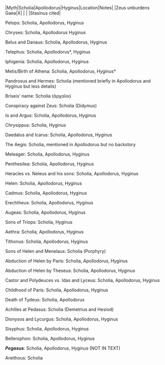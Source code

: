 |Myth|Scholia|Apollodorus|Hyginus|Location|Notes| 
|Zeus unburdens Gaea|X| | | |Stasinus cited| 

Pelops: Scholia, Apollodorus, Hyginus 

Chryses: Scholia, Apollodorus Hyginus 

Belus and Danaus: Scholia, Apollodorus, Hyginus 

Telephus: Scholia, Apollodorus*, Hyginus 

Iphigenia: Scholia, Apollodorus, Hyginus 

Metis/Birth of Athena: Scholia, Apollodorus, Hyginus* 

Pandrosus and Hermes: Scholia (mentioned briefly in Apollodorus and Hyginus but less details) 

Briseis’ name: Scholia (ἀρχαῖοι) 

Conspiracy against Zeus: Scholia (Didymus) 

Io and Argus: Scholia, Apollodorus, Hyginus 

Chrysippus: Scholia, Hyginus

Daedalus and Icarus: Scholia, Apollodorus, Hyginus 

The Aegis: Scholia, mentioned in Apollodorus but no backstory 

Meleager: Scholia, Apollodorus, Hyginus 

Penthesilea: Scholia, Apollodorus, Hyginus 

Heracles vs. Neleus and his sons: Scholia, Apollodorus, Hyginus 

Helen: Scholia, Apollodorus, Hyginus 

Cadmus: Scholia, Apollodorus, Hyginus

Erechtheus: Scholia, Apollodorus, Hyginus 

Augeas: Scholia, Apollodorus, Hyginus 

Sons of Triops: Scholia, Hyginus 

Aethra: Scholia, Apollodorus, Hyginus   

Tithonus: Scholia, Apollodorus, Hyginus 

Sons of Helen and Menelaus: Scholia (Porphyry) 

Abduction of Helen by Paris: Scholia, Apollodorus, Hyginus 

Abduction of Helen by Theseus: Scholia, Apollodorus, Hyginus 

Castor and Polydeuces vs. Idas and Lyceus: Scholia, Apollodorus, Hyginus 

Childhood of Paris: Scholia, Apollodorus, Hyginus 

Death of Tydeus: Scholia, Apollodorus

Achilles at Pedasus: Scholia (Demetrius and Hesiod) 

Dionysos and Lycurgus: Scholia, Apollodorus, Hyginus 

Sisyphus: Scholia, Apollodorus, Hyginus 

Bellerophon: Scholia, Apollodorus, Hyginus 

***Pegasus***: Scholia, Apollodorus, Hyginus (NOT IN TEXT) 

Areithous: Scholia 

